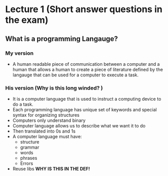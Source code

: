 # Lecture 1 (Short answer questions in the exam)
## What is a programming Langauge?
### My version
- A human readable piece of communication between a computer and a human that allows a human to create a piece of literature defined by the langauge that can be used for a computer to execute a task.
### His version (Why is this long winded? )
- It is a computer language that is used to instruct a computing device to do a task.
- Each programming language has unique set of keywords and special syntax for organizing structures
- Computers only understand binary
- Computer language allows us to describe what we want it to do
- Then translated into 0s and 1s
- A computer language must have:
  - structure
  - grammar
  - words
  - phrases
  - Errors
- Reuse libs **WHY IS THIS IN THE DEF!**
